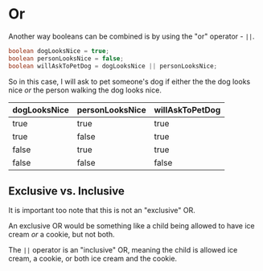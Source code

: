 # Or

Another way booleans can be combined is by using the "or" operator - `||`.

```java
boolean dogLooksNice = true;
boolean personLooksNice = false;
boolean willAskToPetDog = dogLooksNice || personLooksNice;
```

So in this case, I will ask to pet someone's dog if either the the dog looks nice _or_ the person
walking the dog looks nice.

| dogLooksNice | personLooksNice | willAskToPetDog |
|--------------|-----------------|-----------------|
| true         | true            | true            |
| true         | false           | true            |
| false        | true            | true            |
| false        | false           | false           |

## Exclusive vs. Inclusive

It is important too note that this is not an "exclusive" OR.

An exclusive OR would be something like
a child being allowed to have ice cream _or_ a cookie, but not both.

The `||` operator is an "inclusive" OR, meaning the child is allowed ice cream, a cookie, or both ice cream and the cookie.
